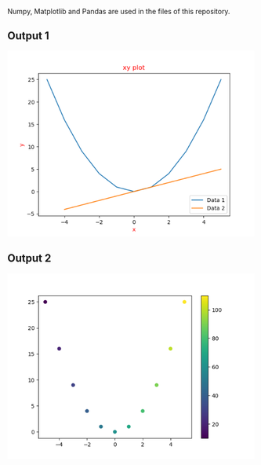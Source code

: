 Numpy, Matplotlib and Pandas are used in the files of this repository.


## Output 1

![](Pics/1.png)
## Output 2

![](Pics/2.png)
